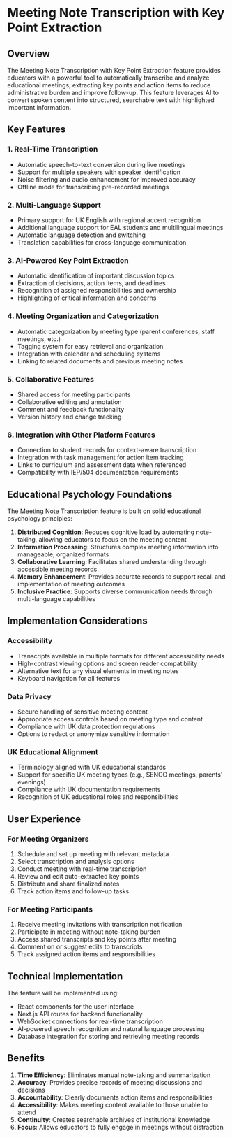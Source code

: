 # Meeting Note Transcription with Key Point Extraction

## Overview

The Meeting Note Transcription with Key Point Extraction feature provides educators with a powerful tool to automatically transcribe and analyze educational meetings, extracting key points and action items to reduce administrative burden and improve follow-up. This feature leverages AI to convert spoken content into structured, searchable text with highlighted important information.

## Key Features

### 1. Real-Time Transcription
- Automatic speech-to-text conversion during live meetings
- Support for multiple speakers with speaker identification
- Noise filtering and audio enhancement for improved accuracy
- Offline mode for transcribing pre-recorded meetings

### 2. Multi-Language Support
- Primary support for UK English with regional accent recognition
- Additional language support for EAL students and multilingual meetings
- Automatic language detection and switching
- Translation capabilities for cross-language communication

### 3. AI-Powered Key Point Extraction
- Automatic identification of important discussion topics
- Extraction of decisions, action items, and deadlines
- Recognition of assigned responsibilities and ownership
- Highlighting of critical information and concerns

### 4. Meeting Organization and Categorization
- Automatic categorization by meeting type (parent conferences, staff meetings, etc.)
- Tagging system for easy retrieval and organization
- Integration with calendar and scheduling systems
- Linking to related documents and previous meeting notes

### 5. Collaborative Features
- Shared access for meeting participants
- Collaborative editing and annotation
- Comment and feedback functionality
- Version history and change tracking

### 6. Integration with Other Platform Features
- Connection to student records for context-aware transcription
- Integration with task management for action item tracking
- Links to curriculum and assessment data when referenced
- Compatibility with IEP/504 documentation requirements

## Educational Psychology Foundations

The Meeting Note Transcription feature is built on solid educational psychology principles:

1. **Distributed Cognition**: Reduces cognitive load by automating note-taking, allowing educators to focus on the meeting content
2. **Information Processing**: Structures complex meeting information into manageable, organized formats
3. **Collaborative Learning**: Facilitates shared understanding through accessible meeting records
4. **Memory Enhancement**: Provides accurate records to support recall and implementation of meeting outcomes
5. **Inclusive Practice**: Supports diverse communication needs through multi-language capabilities

## Implementation Considerations

### Accessibility
- Transcripts available in multiple formats for different accessibility needs
- High-contrast viewing options and screen reader compatibility
- Alternative text for any visual elements in meeting notes
- Keyboard navigation for all features

### Data Privacy
- Secure handling of sensitive meeting content
- Appropriate access controls based on meeting type and content
- Compliance with UK data protection regulations
- Options to redact or anonymize sensitive information

### UK Educational Alignment
- Terminology aligned with UK educational standards
- Support for specific UK meeting types (e.g., SENCO meetings, parents' evenings)
- Compliance with UK documentation requirements
- Recognition of UK educational roles and responsibilities

## User Experience

### For Meeting Organizers
1. Schedule and set up meeting with relevant metadata
2. Select transcription and analysis options
3. Conduct meeting with real-time transcription
4. Review and edit auto-extracted key points
5. Distribute and share finalized notes
6. Track action items and follow-up tasks

### For Meeting Participants
1. Receive meeting invitations with transcription notification
2. Participate in meeting without note-taking burden
3. Access shared transcripts and key points after meeting
4. Comment on or suggest edits to transcripts
5. Track assigned action items and responsibilities

## Technical Implementation

The feature will be implemented using:
- React components for the user interface
- Next.js API routes for backend functionality
- WebSocket connections for real-time transcription
- AI-powered speech recognition and natural language processing
- Database integration for storing and retrieving meeting records

## Benefits

1. **Time Efficiency**: Eliminates manual note-taking and summarization
2. **Accuracy**: Provides precise records of meeting discussions and decisions
3. **Accountability**: Clearly documents action items and responsibilities
4. **Accessibility**: Makes meeting content available to those unable to attend
5. **Continuity**: Creates searchable archives of institutional knowledge
6. **Focus**: Allows educators to fully engage in meetings without distraction

